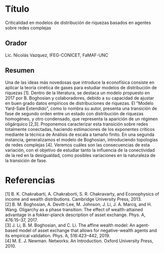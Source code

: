 # Título

Criticalidad en modelos de distribución de riquezas basados en agentes sobre redes complejas

## Orador

Lic. Nicolás Vazquez, IFEG-CONICET, FaMAF-UNC

## Resumen 

Una de las ideas más novedosas que introduce la econofísica consiste en aplicar la teoría cinética de gases para estudiar modelos de distribución de riquezas [1]. Dentro de la literatura, se destaca un modelo propuesto en 2017 por B. Boghosian y colaboradores, debido a su capacidad de ajustar en buen grado datos empíricos de distribuciones de riquezas. El "Modelo Yard-Sale Extendido", como lo nombra su autor, presenta una transición de fase de segundo orden entre un estado con distribución de riquezas homogéneo, y otro condensado, que representa la aparición de un régimen oligárquico [2,3]. Proponemos caracterizar esta transición sobre redes totalmente conectadas, haciendo estimaciones de los exponentes críticos mediante la técnica de Análisis de escala a tamaño finito. En una segunda instancia, generalizamos el modelo de Boghosian, introduciendo topologías de redes complejas [4]. Veremos cuáles son las consecuencias de esta variación, con el objetivo de estudiar tanto la influencia de la conectividad de la red en la desigualdad, como posibles variaciones en la naturaleza de la transición de fase.

# Referencias

[1] B. K. Chakrabarti, A. Chakraborti, S. R. Chakravarty, and Econophysics of income and wealth distributions. Cambridge University Press, 2013. <br/>
[2] B. M. Boghosian, A. Devitt-Lee, M. Johnson, J. Li, J. A. Marcq, and H. Wang. Oligarchy as a phase transition: The effect of wealth-attained advantage in a fokker–planck description of asset exchange. Phys. A, 476:15–37, 2017. <br/>
[3] J. Li, B. M. Boghosian, and C. Li. The affine wealth model: An agent-based model of asset exchange that allows for negative-wealth agents and its empirical validation. Phys. A, 516:423–442, 2019. <br/>
[4] M. E. J. Newman. Networks: An Introduction. Oxford University Press, 2010. <br/>
